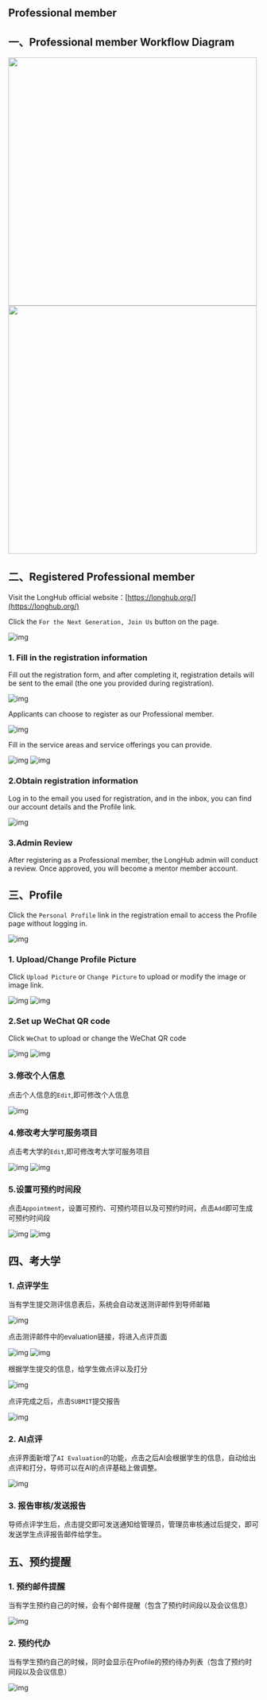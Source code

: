 ## Professional member

## 一、Professional member Workflow Diagram

<img style="width:500px" src="../assets/06.png" />

<img style="width:500px" src="../assets/05.png" />

## 二、Registered Professional member

Visit the LongHub official website：[https://longhub.org/](https://longhub.org/)

Click the `For the Next Generation, Join Us` button on the page.

![img](../assets/0.png)

### 1. Fill in the registration information

Fill out the registration form, and after completing it, registration details will be sent to the email (the one you provided during registration).

![img](../assets/1.png)

Applicants can choose to register as our Professional member.

![img](../assets/2.png)

Fill in the service areas and service offerings you can provide.

![img](../assets/3.png)
![img](../assets/3.jpg)

### 2.Obtain registration information

Log in to the email you used for registration, and in the inbox, you can find our account details and the Profile link.

![img](../assets/48.png)

### 3.Admin Review

After registering as a Professional member, the LongHub admin will conduct a review. Once approved, you will become a mentor member account.

## 三、Profile

Click the `Personal Profile` link in the registration email to access the Profile page without logging in.

![img](../assets/49.png)

### 1. Upload/Change Profile Picture

Click `Upload Picture` or `Change Picture` to upload or modify the image or image link.

![img](../assets/5.png)
![img](../assets/6.png)

### 2.Set up WeChat QR code

Click `WeChat` to upload or change the WeChat QR code

![img](../assets/7.png)
![img](../assets/8.png)

### 3.修改个人信息

点击个人信息的`Edit`,即可修改个人信息

![img](../assets/9.png)

### 4.修改考大学可服务项目

点击考大学的`Edit`,即可修改考大学可服务项目

![img](../assets/10.png)
![img](../assets/11.png)

### 5.设置可预约时间段
点击`Appointment`，设置可预约、可预约项目以及可预约时间，点击`Add`即可生成可预约时间段

![img](../assets/12.png)
![img](../assets/13.png)

## 四、考大学

### 1. 点评学生

当有学生提交测评信息表后，系统会自动发送测评邮件到导师邮箱

![img](../assets/50.png)

点击测评邮件中的evaluation链接，将进入点评页面

![img](../assets/51.png)
![img](../assets/17.png)

根据学生提交的信息，给学生做点评以及打分

![img](../assets/18.png)

点评完成之后，点击`SUBMIT`提交报告

![img](../assets/19.png)

### 2. AI点评
点评界面新增了`AI Evaluation`的功能，点击之后AI会根据学生的信息，自动给出点评和打分，导师可以在AI的点评基础上做调整。

![img](../assets/52.png)

### 3. 报告审核/发送报告
导师点评学生后，点击提交即可发送通知给管理员，管理员审核通过后提交，即可发送学生点评报告邮件给学生。

## 五、预约提醒

### 1. 预约邮件提醒

当有学生预约自己的时候，会有个邮件提醒（包含了预约时间段以及会议信息）

![img](../assets/20.png)

### 2. 预约代办

当有学生预约自己的时候，同时会显示在Profile的预约待办列表（包含了预约时间段以及会议信息）

![img](../assets/21.png)
